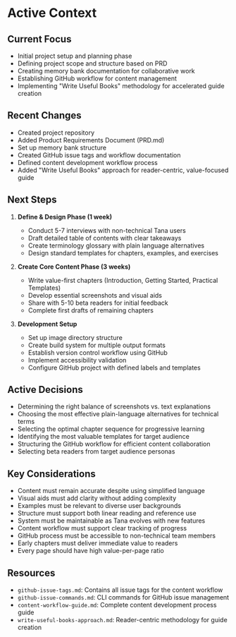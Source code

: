 # Active Context

## Current Focus
- Initial project setup and planning phase
- Defining project scope and structure based on PRD
- Creating memory bank documentation for collaborative work
- Establishing GitHub workflow for content management
- Implementing "Write Useful Books" methodology for accelerated guide creation

## Recent Changes
- Created project repository
- Added Product Requirements Document (PRD.md)
- Set up memory bank structure
- Created GitHub issue tags and workflow documentation
- Defined content development workflow process
- Added "Write Useful Books" approach for reader-centric, value-focused guide

## Next Steps
1. **Define & Design Phase (1 week)**
   - Conduct 5-7 interviews with non-technical Tana users
   - Draft detailed table of contents with clear takeaways
   - Create terminology glossary with plain language alternatives
   - Design standard templates for chapters, examples, and exercises

2. **Create Core Content Phase (3 weeks)**
   - Write value-first chapters (Introduction, Getting Started, Practical Templates)
   - Develop essential screenshots and visual aids
   - Share with 5-10 beta readers for initial feedback
   - Complete first drafts of remaining chapters

3. **Development Setup**
   - Set up image directory structure
   - Create build system for multiple output formats
   - Establish version control workflow using GitHub
   - Implement accessibility validation
   - Configure GitHub project with defined labels and templates

## Active Decisions
- Determining the right balance of screenshots vs. text explanations
- Choosing the most effective plain-language alternatives for technical terms
- Selecting the optimal chapter sequence for progressive learning
- Identifying the most valuable templates for target audience
- Structuring the GitHub workflow for efficient content collaboration
- Selecting beta readers from target audience personas

## Key Considerations
- Content must remain accurate despite using simplified language
- Visual aids must add clarity without adding complexity
- Examples must be relevant to diverse user backgrounds
- Structure must support both linear reading and reference use
- System must be maintainable as Tana evolves with new features
- Content workflow must support clear tracking of progress
- GitHub process must be accessible to non-technical team members
- Early chapters must deliver immediate value to readers
- Every page should have high value-per-page ratio

## Resources
- `github-issue-tags.md`: Contains all issue tags for the content workflow
- `github-issue-commands.md`: CLI commands for GitHub issue management
- `content-workflow-guide.md`: Complete content development process guide
- `write-useful-books-approach.md`: Reader-centric methodology for guide creation 